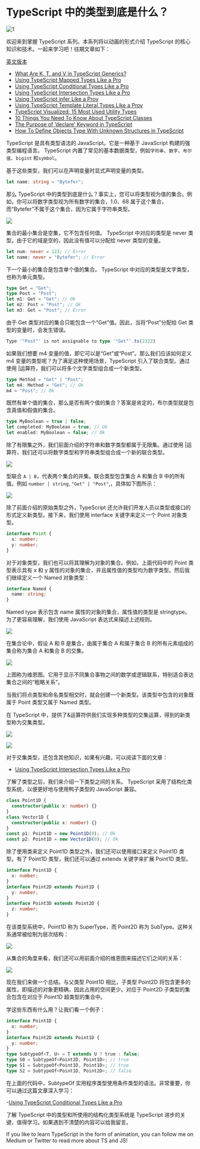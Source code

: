<!--
 * @Author: maxueming maxueming@kuaishou.com
 * @Date: 2023-08-16 18:15:51
 * @LastEditors: maxueming maxueming@kuaishou.com
 * @LastEditTime: 2023-08-16 18:45:28
 * @FilePath: /You-Don-t-Know-TS/vuepress/docs/theme-reco/article-3-en.md
 * @Description: 这是默认设置,请设置`customMade`, 打开koroFileHeader查看配置 进行设置: https://github.com/OBKoro1/koro1FileHeader/wiki/%E9%85%8D%E7%BD%AE
-->

# TypeScript 中的类型到底是什么？

![1](../assets/article/article-cover-2.webp)

欢迎来到掌握 TypeScript 系列。本系列将以动画的形式介绍 TypeScript 的核心知识和技术。一起来学习吧！往期文章如下：

[英文版本](./article-3.md)

- [What Are K, T, and V in TypeScript Generics?](article-1.md)
- [Using TypeScript Mapped Types Like a Pro](article-1.md)
- [Using TypeScript Conditional Types Like a Pro](article-1.md)
- [Using TypeScript Intersection Types Like a Pro](article-1.md)
- [Using TypeScript infer Like a Prov](article-1.md)
- [Using TypeScript Template Literal Types Like a Prov](article-1.md)
- [TypeScript Visualized: 15 Most Used Utility Types](./Advanced-2.md)
- [10 Things You Need To Know About TypeScript Classes](article-1.md)
- [The Purpose of ‘declare’ Keyword in TypeScript](article-1.md)
- [How To Define Objects Type With Unknown Structures in TypeScript](article-1.md)

TypeScript 是具有类型语法的 JavaScript。它是一种基于 JavaScript 构建的强类型编程语言。 TypeScript 内置了常见的基本数据类型，例如`字符串`、`数字`、`布尔值`、`bigint` 和`symbol`。

基于这些类型，我们可以在声明变量时显式声明变量的类型。

```typescript
let name: string = "Bytefer";
```

那么 TypeScript 中的类型到底是什么？事实上，您可以将类型视为值的集合。例如，你可以将数字类型视为所有数字的集合，1.0、68 属于这个集合，而“Bytefer”不属于这个集合，因为它属于字符串类型。

![](../assets/article/31.gif)

集合的最小集合是空集，它不包含任何值。 TypeScript 中对应的类型是 never 类型。由于它的域是空的，因此没有值可以分配给 never 类型的变量。

```typescript
let num: never = 123; // Error
let name: never = "Bytefer"; // Error
```

下一个最小的集合是包含单个值的集合。 TypeScript 中对应的类型是文字类型，也称为单元类型。

```typescript
type Get = "Get";
type Post = "Post";
let m1: Get = "Get"; // Ok
let m2: Post = "Post"; // Ok
let m3: Get = "Post"; // Error
```

由于 Get 类型对应的集合只能包含一个“Get”值。因此，当将“Post”分配给 Get 类型的变量时，会发生错误。

```typescript
Type '"Post"' is not assignable to type '"Get"'.ts(2322)
```

如果我们想要 m4 变量的值，即它可以是“Get”或“Post”。那么我们应该如何定义 m4 变量的类型呢？为了满足这种使用场景，TypeScript 引入了联合类型。通过使用 |运算符，我们可以将多个文字类型组合成一个新类型。

```typescript
type Method = "Get" | "Post";
let m4: Method = "Get"; // Ok
m4 = "Post"; // Ok
```

既然有单个值的集合，那么是否有两个值的集合？答案是肯定的，布尔类型就是包含真值和假值的集合。

```typescript
type MyBoolean = true | false;
let completed: MyBoolean = true; // Ok
let enabled: MyBoolean = false; // Ok
```

除了有限集之外，我们前面介绍的字符串和数字类型都属于无限集。通过使用 |运算符，我们还可以将数字类型和字符串类型组合成一个新的联合类型。

![](../assets/article/32.webp)

型联合 `A | B`，代表两个集合的并集。联合类型包含集合 A 和集合 B 中的所有值。例如 `number | string`, `"Get" | "Post"`,，具体如下图所示：

![](../assets/article/33.webp)

除了前面介绍的原始类型之外，TypeScript 还允许我们开发人员以类型或接口的形式定义新类型。接下来，我们使用 interface 关键字来定义一个 Point 对象类型。

```typescript
interface Point {
  x: number;
  y: number;
}
```

对于对象类型，我们也可以将其理解为对象的集合。例如，上面代码中的 Point 类型表示具有 x 和 y 属性的对象的集合，并且属性值的类型均为数字类型。然后我们继续定义一个 Named 对象类型：

```typescript
interface Named {
  name: string;
}
```

Named type 表示包含 name 属性的对象的集合，属性值的类型是 stringtype。为了更容易理解，我们使用 JavaScript 表达式来描述上述规则。

![](../assets/article/34.webp)

在集合论中，假设 A 和 B 是集合，由属于集合 A 和属于集合 B 的所有元素组成的集合称为集合 A 和集合 B 的交集。

![](../assets/article/35.gif)

上图称为维恩图。它用于显示不同集合事物之间的数学或逻辑联系，特别适合表达集合之间的“粗略关系”。

当我们将点类型和命名类型相交时，就会创建一个新类型。该类型中包含的对象既属于 Point 类型又属于 Named 类型。

在 TypeScript 中，提供了&运算符供我们实现多种类型的交集运算，得到的新类型称为交集类型。

![](../assets/article/36.gif)

![](../assets/article/37.webp)

对于交集类型，还包含其他知识，如果有兴趣，可以阅读下面的文章：

- [Using TypeScript Intersection Types Like a Pro](./article-16-en.md)

了解了类型之后，我们来介绍一下类型之间的关系。 TypeScript 采用了结构化类型系统，以便更好地与使用鸭子类型的 JavaScript 兼容。

```typescript
class Point1D {
  constructor(public x: number) {}
}
class Vector1D {
  constructor(public x: number) {}
}
const p1: Point1D = new Point1D(0); // Ok
const p2: Point1D = new Vector1D(0); // Ok
```

除了使用类来定义 Point1D 类型之外，我们还可以使用接口来定义 Point1D 类型。有了 Point1D 类型，我们还可以通过 extends 关键字来扩展 Point1D 类型。

```typescript
interface Point1D {
  x: number;
}
interface Point2D extends Point1D {
  y: number;
}
interface Point3D extends Point2D {
  z: number;
}
```

在该类型系统中，Point1D 称为 SuperType，而 Point2D 称为 SubType。这种关系通常被绘制为层次结构：

![](../assets/article/38.webp)

从集合的角度来看，我们还可以用前面介绍的维恩图来描述它们之间的关系：

![](../assets/article/39.gif)

现在我们来做一个总结。与父类型 Point1D 相比，子类型 Point2D 将包含更多的属性，即描述的对象更精确，因此占用的空间更少。对应于 Point2D 子类型的集合包含在对应于 Point1D 超类型的集合中。

学这些东西有什么用？让我们看一个例子：

```typescript
interface Point1D {
  x: number;
}
interface Point2D extends Point1D {
  y: number;
}
type SubtypeOf<T, U> = T extends U ? true : false;
type S0 = SubtypeOf<Point2D, Point1D>; // true
type S1 = SubtypeOf<Point1D, Point1D>; // true
type S2 = SubtypeOf<Point1D, Point2D>; // false
```

在上面的代码中，SubtypeOf 实用程序类型使用条件类型的语法。非常重要，你可以通过这篇文章深入学习：

-[Using TypeScript Conditional Types Like a Pro](./article-13-en.md)

了解 TypeScript 中的类型和所使用的结构化类型系统是 TypeScript 进步的关键，值得学习。如果遇到不清楚的内容可以给我留言。

If you like to learn TypeScript in the form of animation, you can follow me on Medium or Twitter to read more about TS and JS!
